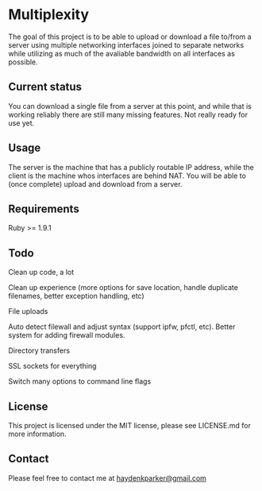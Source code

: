 Multiplexity
===========================

The goal of this project is to be able to upload or download a file to/from a server using multiple networking interfaces joined to separate networks while utilizing as much of the avaliable bandwidth on all interfaces as possible.


Current status
--------------

You can download a single file from a server at this point, and while that is working reliably there are still many missing features.  Not really ready for use yet.

Usage
-----

The server is the machine that has a publicly routable IP address, while the client is the machine whos interfaces are behind NAT.  You will be able to (once complete) upload and download from a server.

Requirements
------------

Ruby >= 1.9.1

Todo
----

Clean up code, a lot

Clean up experience (more options for save location, handle duplicate filenames, better exception handling, etc)

File uploads

Auto detect filewall and adjust syntax (support ipfw, pfctl, etc).  Better system for adding firewall modules.

Directory transfers

SSL sockets for everything

Switch many options to command line flags

License
-------

This project is licensed under the MIT license, please see LICENSE.md for more information.

Contact
-------

Please feel free to contact me at haydenkparker@gmail.com
